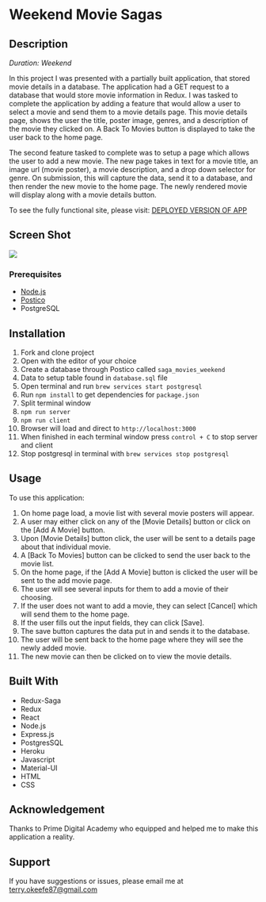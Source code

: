# Weekend Movie Sagas

## Description

_Duration: Weekend_

In this project I was presented with a partially built application, that stored movie details in a database. The application had a GET request to a database that would store movie information in Redux. I was tasked to complete the application by adding a feature that would allow a user to select a movie and send them to a movie details page. This movie details page, shows the user the title, poster image, genres, and a description of the movie they clicked on. A Back To Movies button is displayed to take the user back to the home page.

The second feature tasked to complete was to setup a page which allows the user to add a new movie. The new page takes in text for a movie title, an image url (movie poster), a movie description, and a drop down selector for genre. On submission, this will capture the data, send it to a database, and then render the new movie to the home page. The newly rendered movie will display along with a movie details button.

To see the fully functional site, please visit: [DEPLOYED VERSION OF APP](https://arcane-savannah-13609.herokuapp.com/#/)

## Screen Shot
![](movie-saga.gif)

### Prerequisites

- [Node.js](https://nodejs.org/en/)
- [Postico](https://eggerapps.at/postico/)
- PostgreSQL

## Installation

1. Fork and clone project
2. Open with the editor of your choice
3. Create a database through Postico called `saga_movies_weekend`
4. Data to setup table found in `database.sql` file
5. Open terminal and run `brew services start postgresql`
6. Run `npm install` to get dependencies for `package.json`
7. Split terminal window
8. `npm run server`
9. `npm run client`
10. Browser will load and direct to `http://localhost:3000`
11. When finished in each terminal window press `control + C` to stop server and client
12. Stop postgresql in terminal with `brew services stop postgresql`

## Usage

To use this application:

1. On home page load, a movie list with several movie posters will appear.
2. A user may either click on any of the [Movie Details] button or click on the [Add A Movie] button.
3. Upon [Movie Details] button click, the user will be sent to a details page about that individual movie.
4. A [Back To Movies] button can be clicked to send the user back to the movie list.
5. On the home page, if the [Add A Movie] button is clicked the user will be sent to the add movie page.
6. The user will see several inputs for them to add a movie of their choosing.
7. If the user does not want to add a movie, they can select [Cancel] which will send them to the home page.
8. If the user fills out the input fields, they can click [Save].
9. The save button captures the data put in and sends it to the database.
10. The user will be sent back to the home page where they will see the newly added movie.
11. The new movie can then be clicked on to view the movie details.

## Built With

- Redux-Saga
- Redux
- React
- Node.js
- Express.js
- PostgresSQL
- Heroku
- Javascript
- Material-UI
- HTML
- CSS

## Acknowledgement

Thanks to Prime Digital Academy who equipped and helped me to make this application a reality.

## Support

If you have suggestions or issues, please email me at terry.okeefe87@gmail.com
